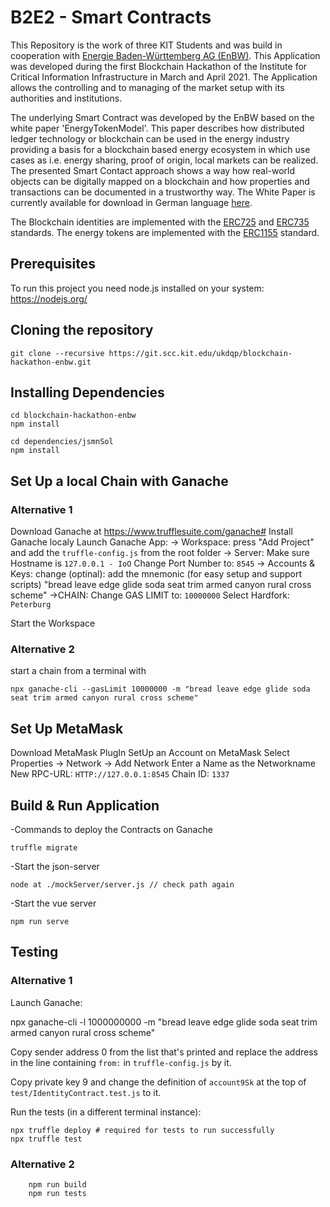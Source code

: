 # B2E2 - Smart Contracts

This Repository is the work of three KIT Students and was build in cooperation with [Energie Baden-Württemberg AG (EnBW)](https://www.enbw.com/).
This Application was developed during the first Blockchain Hackathon of the Institute for Critical Information Infrastructure in March and April 2021.
The Application allows the controlling and to managing of the market setup with its authorities and institutions.

The underlying Smart Contract was developed by the EnBW based on the white paper 'EnergyTokenModel'.
This paper describes how distributed ledger technology or blockchain can be used in the energy industry providing a basis for a blockchain based energy ecosystem in which use cases as i.e. energy sharing, proof of origin, local markets can be realized. The presented Smart Contact approach shows a way how real-world objects can be digitally mapped on a blockchain and how properties and transactions can be documented in a trustworthy way. The White Paper is currently available for download in German language [here](https://it-architecture.enbw.com/whitepaper-energy-token-model/).

The Blockchain identities are implemented with the [ERC725](https://github.com/ethereum/EIPs/issues/725) and [ERC735](https://github.com/ethereum/EIPs/issues/735) standards. The energy tokens are implemented with the [ERC1155](https://github.com/ethereum/EIPs/issues/1155) standard.

## Prerequisites

To run this project you need node.js installed on your system: https://nodejs.org/

## Cloning the repository

    git clone --recursive https://git.scc.kit.edu/ukdqp/blockchain-hackathon-enbw.git

## Installing Dependencies

    cd blockchain-hackathon-enbw
    npm install

    cd dependencies/jsmnSol
    npm install

## Set Up a local Chain with Ganache

### Alternative 1

Download Ganache at https://www.trufflesuite.com/ganache#
Install Ganache localy
Launch Ganache App:
-> Workspace:
press "Add Project" and add the `truffle-config.js` from the root folder
-> Server:
Make sure Hostname is `127.0.0.1 - IoO`
Change Port Number to: `8545`
-> Accounts & Keys:
change (optinal): add the mnemonic (for easy setup and support scripts) "bread leave edge glide soda seat trim armed canyon rural cross scheme"
->CHAIN:
Change GAS LIMIT to: `10000000`
Select Hardfork: `Peterburg`

Start the Workspace

### Alternative 2

start a chain from a terminal with

    npx ganache-cli --gasLimit 10000000 -m "bread leave edge glide soda seat trim armed canyon rural cross scheme"

## Set Up MetaMask

Download MetaMask PlugIn
SetUp an Account on MetaMask
Select Properties -> Network -> Add Network
Enter a Name as the Networkname
New RPC-URL: `HTTP://127.0.0.1:8545`
Chain ID: `1337`

## Build & Run Application

-Commands to deploy the Contracts on Ganache

    truffle migrate

-Start the json-server

    node at ./mockServer/server.js // check path again

-Start the vue server

    npm run serve

## Testing

### Alternative 1

Launch Ganache:

npx ganache-cli -l 1000000000 -m "bread leave edge glide soda seat trim armed canyon rural cross scheme"

Copy sender address 0 from the list that's printed and replace the address in the line containing `from:` in `truffle-config.js` by it.

Copy private key 9 and change the definition of `account9Sk` at the top of `test/IdentityContract.test.js` to it.

Run the tests (in a different terminal instance):

    npx truffle deploy # required for tests to run successfully
    npx truffle test

### Alternative 2

```
    npm run build
    npm run tests
```
